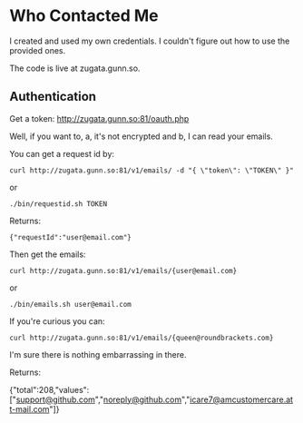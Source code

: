 Who Contacted Me
================

I created and used my own credentials. I couldn't figure out how to use the 
provided ones.

The code is live at zugata.gunn.so.

Authentication
--------------

Get a token: http://zugata.gunn.so:81/oauth.php

Well, if you want to, a, it's not encrypted and b, I can read your emails.

You can get a request id by:

    curl http://zugata.gunn.so:81/v1/emails/ -d "{ \"token\": \"TOKEN\" }" 

or 

    ./bin/requestid.sh TOKEN

Returns:

    {"requestId":"user@email.com"}

Then get the emails:

    curl http://zugata.gunn.so:81/v1/emails/{user@email.com}

or 

    ./bin/emails.sh user@email.com

If you're curious you can: 

    curl http://zugata.gunn.so:81/v1/emails/{queen@roundbrackets.com}

I'm sure there is nothing embarrassing in there.

Returns:

{"total":208,"values": 
    ["support@github.com","noreply@github.com","icare7@amcustomercare.att-mail.com"]}



